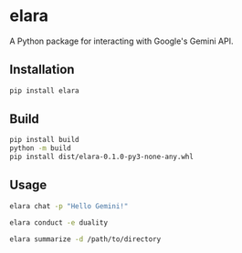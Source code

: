 # elara

A Python package for interacting with Google's Gemini API.

## Installation

```bash
pip install elara
```

## Build

```bash
pip install build
python -m build
pip install dist/elara-0.1.0-py3-none-any.whl
```

## Usage 

```bash
elara chat -p "Hello Gemini!" 

elara conduct -e duality

elara summarize -d /path/to/directory
```